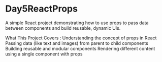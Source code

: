 # Day5ReactProps
A simple React project demonstrating how to use props to pass data between components and build reusable, dynamic UIs.

What This Project Covers :
Understanding the concept of props in React
Passing data (like text and images) from parent to child components
Building reusable and modular components
Rendering different content using a single component with props
